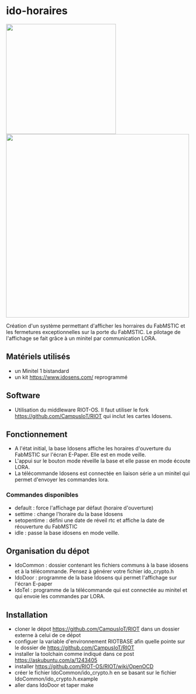 # ido-horaires

<img src="https://fabmstic.imag.fr/images/articles/idohoraires1.jpg" width="300"> <img src="https://fabmstic.imag.fr/images/articles/idohoraires2.jpg" width="500">

Création d'un système permettant d'afficher les horraires du FabMSTIC et les fermetures exceptionnelles sur la porte du FabMSTIC. Le pilotage de l'affichage se fait grâce à un minitel par communication LORA.

## Matériels utilisés
- un Minitel 1 bistandard
- un kit https://www.idosens.com/ reprogrammé

## Software
- Utilisation du middleware RIOT-OS. Il faut utiliser le fork https://github.com/CampusIoT/RIOT qui inclut les cartes Idosens. 

## Fonctionnement

- A l'état initial, la base Idosens affiche les horaires d'ouverture du FabMSTIC sur l'écran E-Paper. Elle est en mode veille.
- L'appui sur le bouton mode réveille la base et elle passe en mode écoute LORA.
- La télécommande Idosens est connectée en liaison série a un minitel qui permet d'envoyer les commandes lora.

### Commandes disponibles

- default : force l'affichage par défaut (horaire d'ouverture)
- settime : change l'horaire du la base Idosens
- setopentime : défini une date de réveil rtc et affiche la date de réouverture du FabMSTIC
- idle : passe la base idosens en mode veille.

## Organisation du dépot

- IdoCommon : dossier contenant les fichiers communs à la base idosens et à la télécommande. Pensez à générer votre fichier ido_crypto.h
- IdoDoor : programme de la base Idosens qui permet l'affichage sur l'écran E-paper
- IdoTel : programme de la télécommande qui est connectée au minitel et qui envoie les commandes par LORA.


## Installation

- cloner le dépot https://github.com/CampusIoT/RIOT dans un dossier externe à celui de ce dépot
- configuer la variable d'environnement RIOTBASE afin quelle pointe sur le dossier de https://github.com/CampusIoT/RIOT
- installer la toolchain comme indiqué dans ce post https://askubuntu.com/a/1243405
- installer https://github.com/RIOT-OS/RIOT/wiki/OpenOCD
- créer le fichier IdoCommon/ido_crypto.h en se basant sur le fichier IdoCommon/ido_crypto.h.example
- aller dans IdoDoor et taper make

